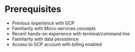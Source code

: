 # Prerequisites

* Previous experience with GCP
* Familiarity with Micro-services concepts
* Recent hands-on experience with terminal/command line
* Familiarity with data persistence
* Access to GCP account with billing enabled
